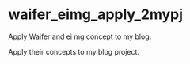 # waifer_eimg_apply_2mypj
Apply Waifer and ei mg concept to my blog.

Apply their concepts to my blog project.
